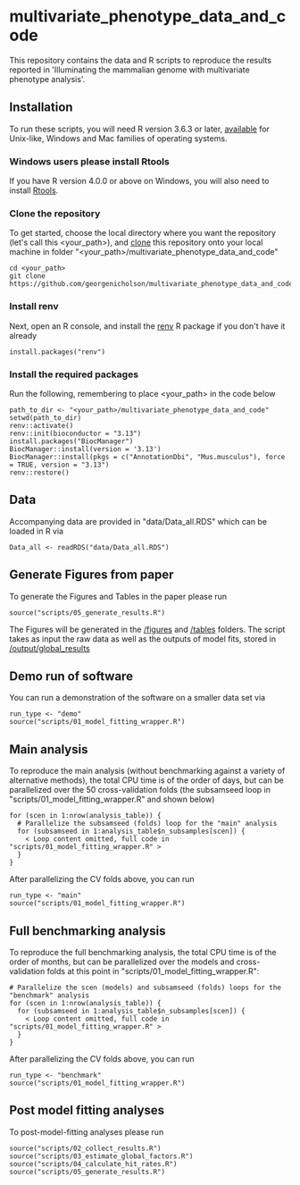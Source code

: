 # multivariate_phenotype_data_and_code

This repository contains the data and R scripts to reproduce the results reported 
in 'Illuminating the mammalian genome with multivariate phenotype analysis'. 

## Installation

To run these scripts, you will need R version 3.6.3 or later, [available](https://www.r-project.org/) for Unix-like, Windows and Mac families of operating systems.

### Windows users please install Rtools
If you have R version 4.0.0 or above on Windows, you will also need to install 
[Rtools](https://cran.r-project.org/bin/windows/Rtools/). 

### Clone the repository
To get started, choose the local directory where you want the repository (let's call this <your_path>), and [clone](https://git-scm.com/book/en/v2/Git-Basics-Getting-a-Git-Repository)
this repository onto your local machine in folder "<your_path>/multivariate_phenotype_data_and_code"
```
cd <your_path>
git clone https://github.com/georgenicholson/multivariate_phenotype_data_and_code.git
```
### Install renv

Next, open an R console, and install the 
[renv](https://rstudio.github.io/renv/index.html) R package if you don't have it 
already
```
install.packages("renv")
```
###  Install the required packages
Run the following, remembering to place <your_path> in the code below
```
path_to_dir <- "<your_path>/multivariate_phenotype_data_and_code"
setwd(path_to_dir)
renv::activate()
renv::init(bioconductor = "3.13")
install.packages("BiocManager")
BiocManager::install(version = '3.13')
BiocManager::install(pkgs = c("AnnotationDbi", "Mus.musculus"), force = TRUE, version = "3.13")
renv::restore()
```

## Data

Accompanying data are provided in "data/Data_all.RDS" which can be loaded in R via
```
Data_all <- readRDS("data/Data_all.RDS")
```

## Generate Figures from paper

To generate the Figures and Tables in the paper please run
```
source("scripts/05_generate_results.R")
```
The Figures will be generated in the [/figures](figures) and [/tables](tables) folders. The script takes as input the raw data as well as the outputs of model fits, stored in [/output/global_results](output/global_results)

## Demo run of software

You can run a demonstration of the software on a smaller data set via
```
run_type <- "demo"
source("scripts/01_model_fitting_wrapper.R")
```
## Main analysis

To reproduce the main analysis (without benchmarking against a variety of alternative methods), the total CPU time is of the order of days, but can be parallelized over the 50 cross-validation folds (the subsamseed loop in "scripts/01_model_fitting_wrapper.R" and shown below)
```
for (scen in 1:nrow(analysis_table)) {
  # Parallelize the subsamseed (folds) loop for the "main" analysis
  for (subsamseed in 1:analysis_table$n_subsamples[scen]) {
    < Loop content omitted, full code in "scripts/01_model_fitting_wrapper.R" >
  }
}
```
After parallelizing the CV folds above, you can run 
```
run_type <- "main"
source("scripts/01_model_fitting_wrapper.R")
```

## Full benchmarking analysis

To reproduce the full benchmarking analysis, the total CPU time is of the order of months, but can be parallelized over the models and cross-validation folds at this point in "scripts/01_model_fitting_wrapper.R":
```
# Parallelize the scen (models) and subsamseed (folds) loops for the "benchmark" analysis
for (scen in 1:nrow(analysis_table)) {
  for (subsamseed in 1:analysis_table$n_subsamples[scen]) {
    < Loop content omitted, full code in "scripts/01_model_fitting_wrapper.R" >
  }
}
```
After parallelizing the CV folds above, you can run 
```
run_type <- "benchmark"
source("scripts/01_model_fitting_wrapper.R")
```

## Post model fitting analyses

To post-model-fitting analyses please run
```
source("scripts/02_collect_results.R")
source("scripts/03_estimate_global_factors.R")
source("scripts/04_calculate_hit_rates.R")
source("scripts/05_generate_results.R")

```


## 
